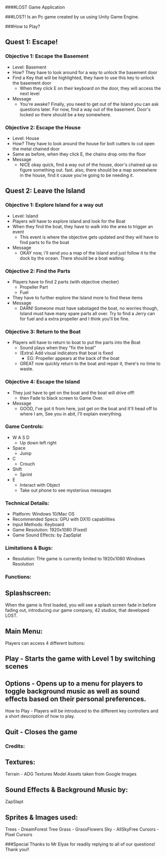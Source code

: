  ####LOST Game Application

###LOST! Is an Pc game created by us using Unity Game Engine. 

###How to Play? 

## Quest 1: Escape!

### Objective 1: Escape the Basement

- Level: Basement
- How? They have to look around for a way to unlock the basement door
- Find a Key that will be highlighted, they have to use this key to unlock the basement door
    - When they click E on their keyboard on the door, they will access the next level
- Message
    - You're awake? Finally, you need to get out of the Island you can ask questions later. For now, find a way out of the basement. Door's locked so there should be a key somewhere.

### Objective 2: Escape the House

- Level: House
- How? They have to look around the house for bolt cutters to cut open the metal chained door
- Same as before, when they click E, the chains drop onto the floor
- Message
    - NICE okay quick, find a way out of the house, door's chained up so figure something out. fast. also, there should be a map somewhere in the house, find it cause you're going to be needing it.

## Quest 2: Leave the Island

### Objective 1: Explore Island for a way out

- Level: Island
- Players will have to explore island and look for the Boat
- When they find the boat, they have to walk into the area to trigger an event
    - This event is where the objective gets updated and they will have to find parts to fix the boat
- Message
    - OKAY now, i'll send you a map of the Island and just follow it to the dock by the ocean. There should be a boat waiting.

### Objective 2: Find the Parts

- Players have to find 2 parts (with objective checker)
    - Propeller Part
    - Fuel
- They have to further explore the Island more to find these items
- Message
    - DARN! Someone must have sabotaged the boat, no worries though, Island must have many spare parts all over. Try to find a Jerry can for fuel and a extra propeller and I think you'll be fine.

### Objective 3: Return to the Boat

- Players will have to return to boat to put the parts into the Boat
    - Sound plays when they "fix the boat"
    - (Extra) Add visual indicators that boat is fixed
        - EG: Propeller appears at the back of the boat
    - GREAT now quickly return to the boat and repair it, there's no time to waste.

### Objective 4: Escape the Island

- They just have to get on the boat and the boat will drive off!
    - then Fade to black screen to Game Over.
- Message
    - GOOD, I've got it from here, just get on the boat and It'll head off to where I am, See you in abit, I'll explain everything.
    
### Game Controls: 
- W A S D
    - Up down left right
- Space
    - Jump
- C
    - Crouch
- Shift
    - Sprint
- E
    - Interact with Object
    - Take out phone to see mysterious messages
    
### Technical Details: 
- Platform: Windows 10/Mac OS
- Recommended Specs: GPU with DX10 capabilities 
- Input Methods: Keyboard
- Game Resolution: 1920x1080 (Fixed) 
- Game Sound Effects: by ZapSplat

### Limitations & Bugs: 
- Resolution: THe game is currently limited to 1920x1080 Windows Resolution

### Functions: 
## Splashscreen:
When the game is first loaded, you will see a splash screen fade in before fading out, introducing our game company, 42 studios, that developed LOST.

## Main Menu:

Players can access 4 different buttons: 

## Play - Starts the game with Level 1 by switching scenes

## Options - Opens up to a menu for players to toggle background music as well as sound effects based on their personal preferences.
How to Play - Players will be introduced to the different key controllers and a short description of how to play.

## Quit - Closes the game

### Credits: 
## Textures: 
Terrain - ADG Textures
Model Assets taken from Google Images

## Sound Effects & Background Music by:
ZapSlapt

## Sprites & Images used:
Trees - DreamForest Tree
Grass - GrassFlowers
Sky - AllSkyFree
Cursors - Pixel Cursors

###Special Thanks to Mr Elyas for readily replying to all of our questions! Thank you!!


